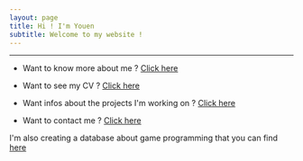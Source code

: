 ```yaml
---
layout: page
title: Hi ! I'm Youen
subtitle: Welcome to my website !
---
```


---

- Want to know more about me ? [Click here](/aboutme)

- Want to see my CV ? [Click here](/cv)

- Want infos about the projects I'm working on ? [Click here](/projects)

- Want to contact me ? [Click here](/contact)

I'm also creating a database about game programming that you can find [here](/GameDevDB)
